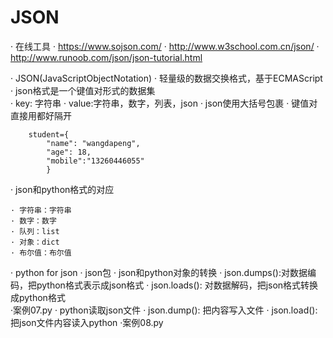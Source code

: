 # JSON


· 在线工具
    · https://www.sojson.com/
    · http://www.w3school.com.cn/json/
    · http://www.runoob.com/json/json-tutorial.html

· JSON(JavaScriptObjectNotation) 
· 轻量级的数据交换格式，基于ECMAScript
· json格式是一个键值对形式的数据集    
    · key: 字符串
    · value:字符串，数字，列表，json
    · json使用大括号包裹
    · 键值对直接用都好隔开
    
               
        student={
            "name": "wangdapeng",
            "age": 18,
            "mobile":"13260446055"
            }
            
· json和python格式的对应


    · 字符串：字符串
    · 数字：数字
    · 队列：list
    · 对象：dict
    · 布尔值：布尔值


· python for json
    · json包
    · json和python对象的转换
        · json.dumps():对数据编码，把python格式表示成json格式
        · json.loads(): 对数据解码，把json格式转换成python格式    
        ·案例07.py
    · python读取json文件
        · json.dump(): 把内容写入文件
        · json.load(): 把json文件内容读入python
        ·案例08.py